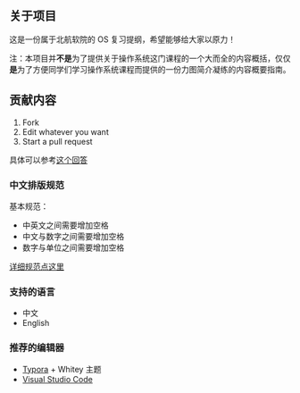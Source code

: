 ## 关于项目

这是一份属于北航软院的 OS 复习提纲，希望能够给大家以原力！

注：本项目并**不是**为了提供关于操作系统这门课程的一个大而全的内容概括，仅仅**是**为了方便同学们学习操作系统课程而提供的一份力图简介凝练的内容概要指南。

## 贡献内容

1. Fork
2. Edit whatever you want
3. Start a pull request

具体可以参考[这个回答](https://www.zhihu.com/question/21682976/answer/79489643)

### 中文排版规范

基本规范：

* 中英文之间需要增加空格
* 中文与数字之间需要增加空格
* 数字与单位之间需要增加空格

[详细规范点这里](https://github.com/sparanoid/chinese-copywriting-guidelines)

### 支持的语言

* 中文
* English

### 推荐的编辑器

* [Typora](https://www.typora.io/) + Whitey 主题
* [Visual Studio Code](https://code.visualstudio.com/)